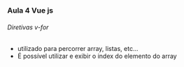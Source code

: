 ### Aula 4 Vue js
###### Diretivas v-for
<ul>
    <li>utilizado para percorrer array, listas, etc...</li>
    <li>É possível utilizar e exibir o index do elemento do array</li>
</ul>
